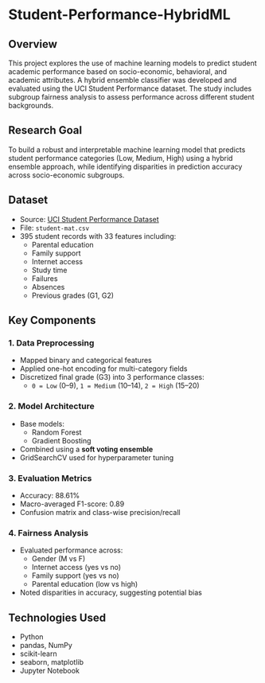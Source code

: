 # Student-Performance-HybridML

## Overview
This project explores the use of machine learning models to predict student academic performance based on socio-economic, behavioral, and academic attributes. A hybrid ensemble classifier was developed and evaluated using the UCI Student Performance dataset. The study includes subgroup fairness analysis to assess performance across different student backgrounds.

## Research Goal
To build a robust and interpretable machine learning model that predicts student performance categories (Low, Medium, High) using a hybrid ensemble approach, while identifying disparities in prediction accuracy across socio-economic subgroups.

## Dataset
- Source: [UCI Student Performance Dataset](https://archive.ics.uci.edu/ml/datasets/Student+Performance)
- File: `student-mat.csv`
- 395 student records with 33 features including:
  - Parental education
  - Family support
  - Internet access
  - Study time
  - Failures
  - Absences
  - Previous grades (G1, G2)

## Key Components

### 1. Data Preprocessing
- Mapped binary and categorical features
- Applied one-hot encoding for multi-category fields
- Discretized final grade (G3) into 3 performance classes:
  - `0 = Low` (0–9), `1 = Medium` (10–14), `2 = High` (15–20)

### 2. Model Architecture
- Base models:
  - Random Forest
  - Gradient Boosting
- Combined using a **soft voting ensemble**
- GridSearchCV used for hyperparameter tuning

### 3. Evaluation Metrics
- Accuracy: 88.61%
- Macro-averaged F1-score: 0.89
- Confusion matrix and class-wise precision/recall

### 4. Fairness Analysis
- Evaluated performance across:
  - Gender (M vs F)
  - Internet access (yes vs no)
  - Family support (yes vs no)
  - Parental education (low vs high)
- Noted disparities in accuracy, suggesting potential bias

## Technologies Used
- Python
- pandas, NumPy
- scikit-learn
- seaborn, matplotlib
- Jupyter Notebook


